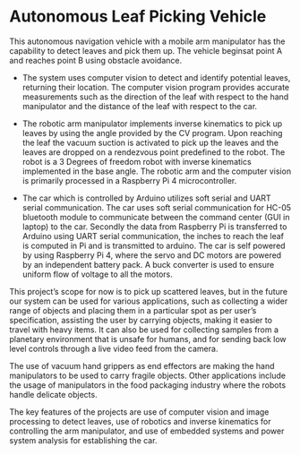# Autonomous Leaf Picking Vehicle

This autonomous navigation vehicle with a mobile arm manipulator has the capability to detect leaves and pick them up. The vehicle beginsat point A and reaches point B using obstacle avoidance. 

- The system uses computer vision to detect and identify potential leaves, returning their location. The computer vision program provides accurate measurements such as the direction of the leaf with respect to the hand manipulator and the distance of the leaf with respect to the car.
  
- The robotic arm manipulator implements inverse kinematics to pick up leaves by using the angle provided by the CV program. Upon reaching the leaf the vacuum suction is activated to pick up the leaves and the leaves are dropped on a rendezvous point predefined to the robot. The robot is a 3 Degrees of freedom robot with inverse kinematics implemented in the base angle. The robotic arm and the computer vision is primarily processed in a Raspberry Pi 4 microcontroller.
  
- The car which is controlled by Arduino utilizes soft serial and UART serial communication. The car uses soft serial communication for HC-05 bluetooth module to communicate between the command center (GUI in laptop) to the car. Secondly the data from Raspberry Pi is transferred to Arduino using UART serial communication, the inches to reach the leaf is computed in Pi and is transmitted to arduino. The car is self powered by using Raspberry Pi 4, where the servo and DC motors are powered by an independent battery pack. A buck converter is used to ensure uniform flow of voltage to all the motors.
  
This project’s scope for now is to pick up scattered leaves, but in the future our system can be used for various applications, such as collecting a wider range of objects and placing them in a particular spot as per user’s specification, assisting the user by carrying objects, making it easier to travel with heavy items. It can also be used for collecting samples from a planetary environment that is unsafe for humans, and for sending back low level controls through a live video feed from the camera.
  
The use of vacuum hand grippers as end effectors are making the hand manipulators to be used to carry fragile objects. Other applications include the usage of manipulators in the food packaging industry where the robots handle delicate objects.
  
The key features of the projects are use of computer vision and image processing to detect leaves, use of robotics and inverse kinematics for controlling the arm manipulator, and use of embedded systems and power system analysis for establishing the car.
